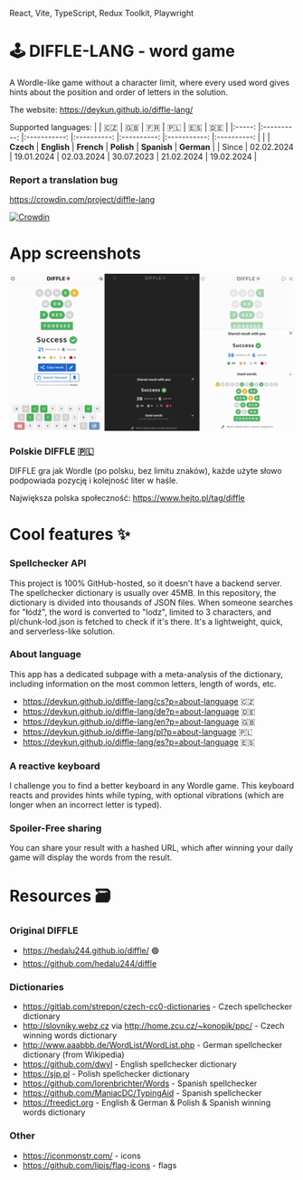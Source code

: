 React, Vite, TypeScript, Redux Toolkit, Playwright

# 🕹️ DIFFLE-LANG - word game

A Wordle-like game without a character limit, where every used word gives hints about the position and order of letters in the solution.

The website: https://deykun.github.io/diffle-lang/

Supported languages:
|       	|     🇨🇿     	|      🇬🇧     	|     🇫🇷     	|     🇵🇱     	|      🇪🇸     	|     🇩🇪     	|
|:-----:	|:----------:	|:-----------:	|:----------:	|:----------:	|:-----------:	|:----------:	|
|       	|  **Czech** 	| **English** 	| **French** 	| **Polish** 	| **Spanish** 	| **German** 	|
| Since 	| 02.02.2024 	|  19.01.2024 	| 02.03.2024 	| 30.07.2023 	|  21.02.2024 	| 19.02.2024 	|

<!---
   https://www.tablesgenerator.com/markdown_tables
-->

### Report a translation bug
https://crowdin.com/project/diffle-lang

[![Crowdin](https://badges.crowdin.net/diffle-lang/localized.svg)](https://crowdin.com/project/diffle-lang)

# App screenshots
![diffle lang app screenshots](./app-screenshots.png)

### Polskie DIFFLE 🇵🇱
DIFFLE gra jak Wordle (po polsku, bez limitu znaków), każde użyte słowo podpowiada pozycję i kolejność liter w haśle.

Największa polska społeczność: https://www.hejto.pl/tag/diffle

# Cool features ✨

### Spellchecker API
This project is 100% GitHub-hosted, so it doesn't have a backend server. The spellchecker dictionary is usually over 45MB. In this repository, the dictionary is divided into thousands of JSON files. When someone searches for "łódź", the word is converted to "lodz", limited to 3 characters, and pl/chunk-lod.json is fetched to check if it's there. It's a lightweight, quick, and serverless-like solution.

### About language 
This app has a dedicated subpage with a meta-analysis of the dictionary, including information on the most common letters, length of words, etc.

- https://deykun.github.io/diffle-lang/cs?p=about-language 🇨🇿 
- https://deykun.github.io/diffle-lang/de?p=about-language 🇩🇪 
- https://deykun.github.io/diffle-lang/en?p=about-language 🇬🇧
- https://deykun.github.io/diffle-lang/pl?p=about-language 🇵🇱
- https://deykun.github.io/diffle-lang/es?p=about-language 🇪🇸

### A reactive keyboard
I challenge you to find a better keyboard in any Wordle game. This keyboard reacts and provides hints while typing, with optional vibrations (which are longer when an incorrect letter is typed).

### Spoiler-Free sharing
You can share your result with a hashed URL, which after winning your daily game will display the words from the result.

# Resources 🗃️

### Original DIFFLE
 - https://hedalu244.github.io/diffle/ 🟢
 - https://github.com/hedalu244/diffle

### Dictionaries
 - https://gitlab.com/strepon/czech-cc0-dictionaries - Czech spellchecker dictionary
 - http://slovniky.webz.cz via http://home.zcu.cz/~konopik/ppc/ - Czech winning words dictionary
 - http://www.aaabbb.de/WordList/WordList.php - German spellchecker dictionary (from Wikipedia)
 - https://github.com/dwyl - English spellchecker dictionary
 - https://sjp.pl - Polish spellchecker dictionary
 - https://github.com/lorenbrichter/Words - Spanish spellchecker
 - https://github.com/ManiacDC/TypingAid - Spanish spellchecker
 - https://freedict.org - English & German & Polish & Spanish winning words dictionary

### Other
 - https://iconmonstr.com/ - icons
 - https://github.com/lipis/flag-icons - flags
